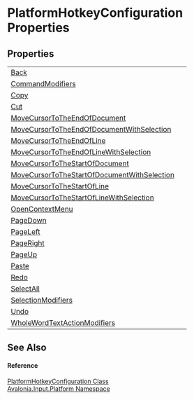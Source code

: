 # PlatformHotkeyConfiguration Properties




## Properties
<table>
<tr>
<td><a href="P_Avalonia_Input_Platform_PlatformHotkeyConfiguration_Back">Back</a></td>
<td> </td>
</tr>
<tr>
<td><a href="P_Avalonia_Input_Platform_PlatformHotkeyConfiguration_CommandModifiers">CommandModifiers</a></td>
<td> </td>
</tr>
<tr>
<td><a href="P_Avalonia_Input_Platform_PlatformHotkeyConfiguration_Copy">Copy</a></td>
<td> </td>
</tr>
<tr>
<td><a href="P_Avalonia_Input_Platform_PlatformHotkeyConfiguration_Cut">Cut</a></td>
<td> </td>
</tr>
<tr>
<td><a href="P_Avalonia_Input_Platform_PlatformHotkeyConfiguration_MoveCursorToTheEndOfDocument">MoveCursorToTheEndOfDocument</a></td>
<td> </td>
</tr>
<tr>
<td><a href="P_Avalonia_Input_Platform_PlatformHotkeyConfiguration_MoveCursorToTheEndOfDocumentWithSelection">MoveCursorToTheEndOfDocumentWithSelection</a></td>
<td> </td>
</tr>
<tr>
<td><a href="P_Avalonia_Input_Platform_PlatformHotkeyConfiguration_MoveCursorToTheEndOfLine">MoveCursorToTheEndOfLine</a></td>
<td> </td>
</tr>
<tr>
<td><a href="P_Avalonia_Input_Platform_PlatformHotkeyConfiguration_MoveCursorToTheEndOfLineWithSelection">MoveCursorToTheEndOfLineWithSelection</a></td>
<td> </td>
</tr>
<tr>
<td><a href="P_Avalonia_Input_Platform_PlatformHotkeyConfiguration_MoveCursorToTheStartOfDocument">MoveCursorToTheStartOfDocument</a></td>
<td> </td>
</tr>
<tr>
<td><a href="P_Avalonia_Input_Platform_PlatformHotkeyConfiguration_MoveCursorToTheStartOfDocumentWithSelection">MoveCursorToTheStartOfDocumentWithSelection</a></td>
<td> </td>
</tr>
<tr>
<td><a href="P_Avalonia_Input_Platform_PlatformHotkeyConfiguration_MoveCursorToTheStartOfLine">MoveCursorToTheStartOfLine</a></td>
<td> </td>
</tr>
<tr>
<td><a href="P_Avalonia_Input_Platform_PlatformHotkeyConfiguration_MoveCursorToTheStartOfLineWithSelection">MoveCursorToTheStartOfLineWithSelection</a></td>
<td> </td>
</tr>
<tr>
<td><a href="P_Avalonia_Input_Platform_PlatformHotkeyConfiguration_OpenContextMenu">OpenContextMenu</a></td>
<td> </td>
</tr>
<tr>
<td><a href="P_Avalonia_Input_Platform_PlatformHotkeyConfiguration_PageDown">PageDown</a></td>
<td> </td>
</tr>
<tr>
<td><a href="P_Avalonia_Input_Platform_PlatformHotkeyConfiguration_PageLeft">PageLeft</a></td>
<td> </td>
</tr>
<tr>
<td><a href="P_Avalonia_Input_Platform_PlatformHotkeyConfiguration_PageRight">PageRight</a></td>
<td> </td>
</tr>
<tr>
<td><a href="P_Avalonia_Input_Platform_PlatformHotkeyConfiguration_PageUp">PageUp</a></td>
<td> </td>
</tr>
<tr>
<td><a href="P_Avalonia_Input_Platform_PlatformHotkeyConfiguration_Paste">Paste</a></td>
<td> </td>
</tr>
<tr>
<td><a href="P_Avalonia_Input_Platform_PlatformHotkeyConfiguration_Redo">Redo</a></td>
<td> </td>
</tr>
<tr>
<td><a href="P_Avalonia_Input_Platform_PlatformHotkeyConfiguration_SelectAll">SelectAll</a></td>
<td> </td>
</tr>
<tr>
<td><a href="P_Avalonia_Input_Platform_PlatformHotkeyConfiguration_SelectionModifiers">SelectionModifiers</a></td>
<td> </td>
</tr>
<tr>
<td><a href="P_Avalonia_Input_Platform_PlatformHotkeyConfiguration_Undo">Undo</a></td>
<td> </td>
</tr>
<tr>
<td><a href="P_Avalonia_Input_Platform_PlatformHotkeyConfiguration_WholeWordTextActionModifiers">WholeWordTextActionModifiers</a></td>
<td> </td>
</tr>
</table>

## See Also


#### Reference
<a href="T_Avalonia_Input_Platform_PlatformHotkeyConfiguration">PlatformHotkeyConfiguration Class</a>  
<a href="N_Avalonia_Input_Platform">Avalonia.Input.Platform Namespace</a>  
